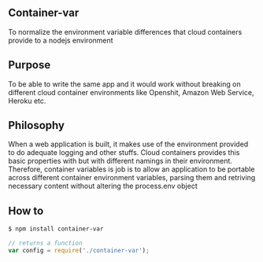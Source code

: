 ## Container-var
To normalize the environment variable differences that cloud containers provide to a nodejs environment
## Purpose
To be able to write the same app and it would work without breaking on different cloud container environments like Openshit, Amazon Web Service, Heroku etc.
## Philosophy
When a web application is built, it makes use of the environment provided to do adequate logging and other stuffs. Cloud containers provides this basic properties with but with different namings in their environment. Therefore, container variables is job is to allow an application to be portable across different container environment variables, parsing them and retriving necessary content without altering the process.env object

## How to

```bash 
$ npm install container-var 
```

```js
// returns a function
var config = require('./container-var');
```


